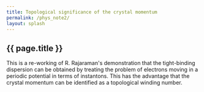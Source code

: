 ```yaml
---
title: Topological significance of the crystal momentum
permalink: /phys_note2/
layout: splash
---
```


## {{ page.title }}

This is a re-working of R. Rajaraman's demonstration that the tight-binding dispersion can be obtained by treating the problem of electrons moving in a periodic potential in terms of instantons. This has the advantage that the crystal momentum can be identified as a topological winding number.

<object data="{{ site.url }}{{ site.baseurl }}/assets/pdfs/bloch.pdf#view=FitH" width="1200" height="800" type="application/pdf"></object>
